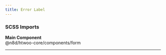 ```yaml
---
title: Error Label
---
```


### SCSS Imports

**Main Component**\
@n8d/htwoo-core/components/form

***